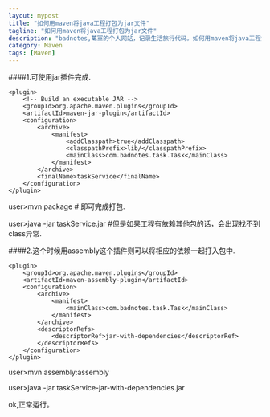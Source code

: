 ```yaml
---
layout: mypost
title: "如何用maven将java工程打包为jar文件"
tagline: "如何用maven将java工程打包为jar文件"
description: "badnotes,萬軍的个人网站，记录生活旅行代码。如何用maven将java工程打包为jar文件"
category: Maven
tags: [Maven]
---
```




####1.可使用jar插件完成.

	<plugin>
		<!-- Build an executable JAR -->
		<groupId>org.apache.maven.plugins</groupId>
		<artifactId>maven-jar-plugin</artifactId>
		<configuration>
		    <archive>
		        <manifest>
		            <addClasspath>true</addClasspath>
		            <classpathPrefix>lib/</classpathPrefix>
		            <mainClass>com.badnotes.task.Task</mainClass>
		        </manifest>
		    </archive>
			<finalName>taskService</finalName>
		</configuration>
	</plugin>

user>mvn package # 即可完成打包.

user>java -jar taskService.jar #但是如果工程有依赖其他包的话，会出现找不到class异常.



####2.这个时候用assembly这个插件则可以将相应的依赖一起打入包中.

	<plugin>
		<groupId>org.apache.maven.plugins</groupId>
		<artifactId>maven-assembly-plugin</artifactId>
		<configuration>
		    <archive>
		        <manifest>
		            <mainClass>com.badnotes.task.Task</mainClass>
		        </manifest>
		    </archive>
		    <descriptorRefs>
		        <descriptorRef>jar-with-dependencies</descriptorRef>
		    </descriptorRefs>
		</configuration>
	</plugin>

user>mvn assembly:assembly 

user>java -jar taskService-jar-with-dependencies.jar

ok,正常运行。

